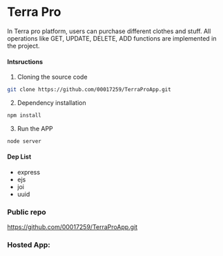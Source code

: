 # Terra Pro

In Terra pro platform, users can purchase different clothes and stuff. 
All operations like GET, UPDATE, DELETE, ADD functions are implemented in the project.

#### Intsructions
1. Cloning the source code
```bash 
git clone https://github.com/00017259/TerraProApp.git
```

2.  Dependency installation

```bash
npm install 
```

3. Run the APP
```bash
node server
```

#### Dep List 
- express
- ejs
- joi
- uuid


### Public repo
https://github.com/00017259/TerraProApp.git

### Hosted App:
